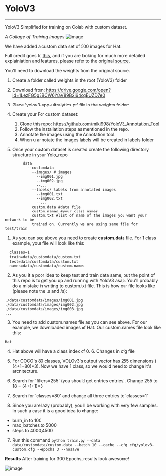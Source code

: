 # YoloV3
________
YoloV3 Simplified for training on Colab with custom dataset. 

_A Collage of Training images_
![image](https://github.com/theschoolofai/YoloV3/blob/master/output/train.png)


We have added a custom data set of 500 images for Hat. 

Full credit goes to [this](https://github.com/ultralytics/yolov3), and if you are looking for much more detailed explainiation and features, please refer to the original [source](https://github.com/ultralytics/yolov3). 

You'll need to download the weights from the original source. 
1. Create a folder called weights in the root (YoloV3) folder
2. Download from: https://drive.google.com/open?id=1LezFG5g3BCW6iYaV89B2i64cqEUZD7e0
3. Place 'yolov3-spp-ultralytics.pt' file in the weights folder:
4. Create your For custom dataset:
   1. Clone this repo: https://github.com/miki998/YoloV3_Annotation_Tool
   2. Follow the installation steps as mentioned in the repo. 
   3. Annotate the images using the Annotation tool. 
   4. When u annotate the images labels will be created in labels folder

5. Once your custom dataset is created create the following directory structure in your Yolo_repo

```
        data
          --customdata
            --images/ # images
              --img001.jpg
              --img002.jpg
              --...
            --labels/ labels from annotated images
              --img001.txt
              --img002.txt
              --...
            custom.data #data file
            custom.names #your class names
            custom.txt #list of name of the images you want your network to be
            trained on. Currently we are using same file for test/train
```
1. As you can see above you need to create **custom.data** file. For 1 class example, your file will look like this:

```2
  classes=1
  train=data/customdata/custom.txt
  test=data/customdata/custom.txt 
  names=data/customdata/custom.names
```
2. As you it a poor idea to keep test and train data same, but the point of this repo is to get you up and running with YoloV3 asap. You'll probably do a mistake in writing to custom.txt file. This is how our file looks like (please note the .s and /s):

```
./data/customdata/images/img001.jpg
./data/customdata/images/img002.jpg
./data/customdata/images/img003.jpg
...
```
3. You need to add custom.names file as you can see above. For our example, we downloaded images of Hat. Our custom.names file look like this:

```
Hat
```
4. Hat above will have a class index of 0. 
   6. Changes in cfg file

1. For COCO's 80 classes, VOLOv3's output vector has 255 dimensions ( (4+1+80)*3). Now we have 1 class, so we would need to change it's architecture.

2. Search for 'filters=255' (you should get entries entries). Change 255 to 18 = (4+1+1)*3

3. Search for 'classes=80' and change all three entries to 'classes=1'

4. Since you are lazy (probably), you'll be working with very few samples. In such a case it is a good idea to change:

  * burn_in to 100
  * max_batches to 5000
  * steps to 4000,4500
7. Run this command `python train.py --data data/customdata/custom.data --batch 10 --cache --cfg cfg/yolov3-custom.cfg --epochs 3 --nosave`

**Results**
After training for 300 Epochs, results look awesome!

![image](https://github.com/theschoolofai/YoloV3/blob/master/output/download.jpeg)
